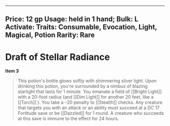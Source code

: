 
---
Price: 12 gp
Usage: held in 1 hand;
Bulk: L
Activate: 
Traits: Consumable, Evocation, Light, Magical, Potion
Rarity: Rare
---

# Draft of Stellar Radiance

**Item 3**

> This potion's bottle glows softly with shimmering silver light. Upon drinking this potion, you're surrounded by a nimbus of blazing starlight that lasts for 1 minute. You emanate a field of [[Bright Light]] with a 20-foot radius (and [[Dim Light]] for another 20 feet, like a [[Torch]] ). You take a –20 penalty to [[Stealth]] checks. Any creature that targets you with an attack or an ability must succeed at a DC 17 Fortitude save or be [[Dazzled]] for 1 round. A creature who succeeds at this save is immune to the effect for 24 hours.

